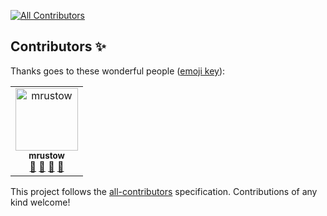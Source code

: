 
<!-- ALL-CONTRIBUTORS-BADGE:START - Do not remove or modify this section -->
[![All Contributors](https://img.shields.io/badge/all_contributors-1-orange.svg?style=flat-square)](#contributors-)
<!-- ALL-CONTRIBUTORS-BADGE:END -->
## Contributors ✨

Thanks goes to these wonderful people ([emoji key](https://allcontributors.org/docs/en/emoji-key)):

<!-- ALL-CONTRIBUTORS-LIST:START - Do not remove or modify this section -->
<!-- prettier-ignore-start -->
<!-- markdownlint-disable -->
<table>
  <tbody>
    <tr>
      <td align="center"><a href="https://nes.princeton.edu/people/marina-rustow"><img src="https://avatars.githubusercontent.com/u/73319225?v=4?s=100" width="100px;" alt="mrustow"/><br /><sub><b>mrustow</b></sub></a><br /><a href="#ideas-mrustow" title="Ideas, Planning, & Feedback">🤔</a> <a href="#userTesting-mrustow" title="User Testing">📓</a> <a href="https://github.com/Princeton-CDH/geniza/issues?q=author%3Amrustow" title="Bug reports">🐛</a> <a href="#question-mrustow" title="Answering Questions">💬</a></td>
    </tr>
  </tbody>
</table>

<!-- markdownlint-restore -->
<!-- prettier-ignore-end -->

<!-- ALL-CONTRIBUTORS-LIST:END -->

This project follows the [all-contributors](https://github.com/all-contributors/all-contributors) specification. Contributions of any kind welcome!